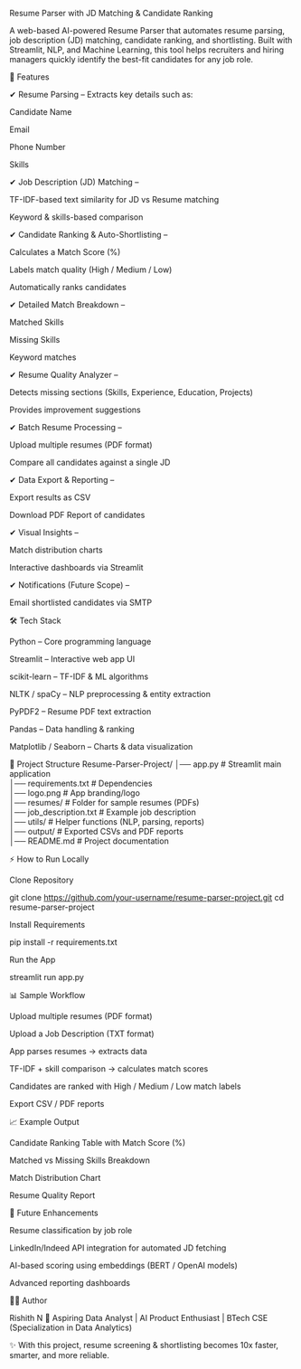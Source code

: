 Resume Parser with JD Matching & Candidate Ranking

A web-based AI-powered Resume Parser that automates resume parsing, job description (JD) matching, candidate ranking, and shortlisting.
Built with Streamlit, NLP, and Machine Learning, this tool helps recruiters and hiring managers quickly identify the best-fit candidates for any job role.

🚀 Features

✔ Resume Parsing – Extracts key details such as:

Candidate Name

Email

Phone Number

Skills

✔ Job Description (JD) Matching –

TF-IDF-based text similarity for JD vs Resume matching

Keyword & skills-based comparison

✔ Candidate Ranking & Auto-Shortlisting –

Calculates a Match Score (%)

Labels match quality (High / Medium / Low)

Automatically ranks candidates

✔ Detailed Match Breakdown –

Matched Skills

Missing Skills

Keyword matches

✔ Resume Quality Analyzer –

Detects missing sections (Skills, Experience, Education, Projects)

Provides improvement suggestions

✔ Batch Resume Processing –

Upload multiple resumes (PDF format)

Compare all candidates against a single JD

✔ Data Export & Reporting –

Export results as CSV

Download PDF Report of candidates

✔ Visual Insights –

Match distribution charts

Interactive dashboards via Streamlit

✔ Notifications (Future Scope) –

Email shortlisted candidates via SMTP

🛠 Tech Stack

Python – Core programming language

Streamlit – Interactive web app UI

scikit-learn – TF-IDF & ML algorithms

NLTK / spaCy – NLP preprocessing & entity extraction

PyPDF2 – Resume PDF text extraction

Pandas – Data handling & ranking

Matplotlib / Seaborn – Charts & data visualization

📂 Project Structure
Resume-Parser-Project/
│── app.py                # Streamlit main application  
│── requirements.txt       # Dependencies  
│── logo.png               # App branding/logo  
│── resumes/               # Folder for sample resumes (PDFs)  
│── job_description.txt    # Example job description  
│── utils/                 # Helper functions (NLP, parsing, reports)  
│── output/                # Exported CSVs and PDF reports  
│── README.md              # Project documentation  

⚡ How to Run Locally

Clone Repository

git clone https://github.com/your-username/resume-parser-project.git
cd resume-parser-project


Install Requirements

pip install -r requirements.txt


Run the App

streamlit run app.py

📊 Sample Workflow

Upload multiple resumes (PDF format)

Upload a Job Description (TXT format)

App parses resumes → extracts data

TF-IDF + skill comparison → calculates match scores

Candidates are ranked with High / Medium / Low match labels

Export CSV / PDF reports

📈 Example Output

Candidate Ranking Table with Match Score (%)

Matched vs Missing Skills Breakdown

Match Distribution Chart

Resume Quality Report

🔮 Future Enhancements

Resume classification by job role

LinkedIn/Indeed API integration for automated JD fetching

AI-based scoring using embeddings (BERT / OpenAI models)

Advanced reporting dashboards

👨‍💻 Author

Rishith N
💼 Aspiring Data Analyst | AI Product Enthusiast | BTech CSE (Specialization in Data Analytics)

✨ With this project, resume screening & shortlisting becomes 10x faster, smarter, and more reliable.